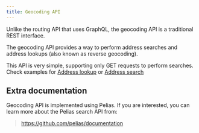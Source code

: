 ```yaml
---
title: Geocoding API
---
```

Unlike the routing API that uses GraphQL, the geocoding API is a traditional REST interface.

The geocoding API provides a way to perform address searches and address lookups (also known as reverse geocoding).

This API is very simple, supporting only GET requests to perform searches. Check examples for [Address lookup](./address-lookup/) or [Address search](./address-search/)

## Extra documentation

Geocoding API is implemented using Pelias. If you are interested, you can learn more about the Pelias search API from:

> https://github.com/pelias/documentation


